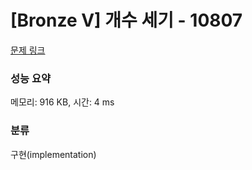 # [Bronze V] 개수 세기 - 10807 

[문제 링크](https://www.acmicpc.net/problem/10807) 

### 성능 요약

메모리: 916 KB, 시간: 4 ms

### 분류

구현(implementation)

